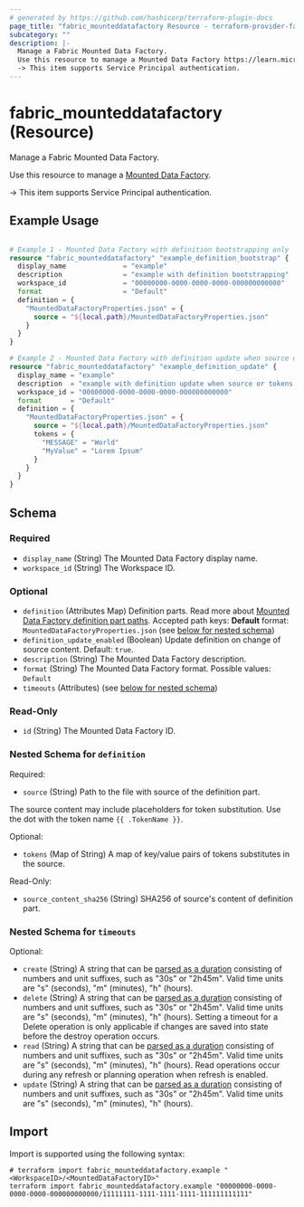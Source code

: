 ```yaml
---
# generated by https://github.com/hashicorp/terraform-plugin-docs
page_title: "fabric_mounteddatafactory Resource - terraform-provider-fabric"
subcategory: ""
description: |-
  Manage a Fabric Mounted Data Factory.
  Use this resource to manage a Mounted Data Factory https://learn.microsoft.com/en-us/fabric/data-factory/data-factory-overview.
  -> This item supports Service Principal authentication.
---
```


# fabric_mounteddatafactory (Resource)

Manage a Fabric Mounted Data Factory.

Use this resource to manage a [Mounted Data Factory](https://learn.microsoft.com/en-us/fabric/data-factory/data-factory-overview).

-> This item supports Service Principal authentication.

## Example Usage

```terraform

# Example 1 - Mounted Data Factory with definition bootstrapping only
resource "fabric_mounteddatafactory" "example_definition_bootstrap" {
  display_name              = "example"
  description               = "example with definition bootstrapping"
  workspace_id              = "00000000-0000-0000-0000-000000000000"
  format                    = "Default"
  definition = {
    "MountedDataFactoryProperties.json" = {
      source = "${local.path}/MountedDataFactoryProperties.json"
    }
  }
}

# Example 2 - Mounted Data Factory with definition update when source or tokens changed
resource "fabric_mounteddatafactory" "example_definition_update" {
  display_name = "example"
  description  = "example with definition update when source or tokens changed"
  workspace_id = "00000000-0000-0000-0000-000000000000"
  format       = "Default"
  definition = {
    "MountedDataFactoryProperties.json" = {
      source = "${local.path}/MountedDataFactoryProperties.json"
      tokens = {
        "MESSAGE" = "World"
        "MyValue" = "Lorem Ipsum"
      }
    }
  }
}
```

<!-- schema generated by tfplugindocs -->
## Schema

### Required

- `display_name` (String) The Mounted Data Factory display name.
- `workspace_id` (String) The Workspace ID.

### Optional

- `definition` (Attributes Map) Definition parts. Read more about [Mounted Data Factory definition part paths](https://learn.microsoft.com/en-us/rest/api/fabric/articles/item-management/definitions/mounted-data-factory-definition). Accepted path keys: **Default** format: `MountedDataFactoryProperties.json` (see [below for nested schema](#nestedatt--definition))
- `definition_update_enabled` (Boolean) Update definition on change of source content. Default: `true`.
- `description` (String) The Mounted Data Factory description.
- `format` (String) The Mounted Data Factory format. Possible values: `Default`
- `timeouts` (Attributes) (see [below for nested schema](#nestedatt--timeouts))

### Read-Only

- `id` (String) The Mounted Data Factory ID.

<a id="nestedatt--definition"></a>

### Nested Schema for `definition`

Required:

- `source` (String) Path to the file with source of the definition part.

The source content may include placeholders for token substitution. Use the dot with the token name `{{ .TokenName }}`.

Optional:

- `tokens` (Map of String) A map of key/value pairs of tokens substitutes in the source.

Read-Only:

- `source_content_sha256` (String) SHA256 of source's content of definition part.

<a id="nestedatt--timeouts"></a>

### Nested Schema for `timeouts`

Optional:

- `create` (String) A string that can be [parsed as a duration](https://pkg.go.dev/time#ParseDuration) consisting of numbers and unit suffixes, such as "30s" or "2h45m". Valid time units are "s" (seconds), "m" (minutes), "h" (hours).
- `delete` (String) A string that can be [parsed as a duration](https://pkg.go.dev/time#ParseDuration) consisting of numbers and unit suffixes, such as "30s" or "2h45m". Valid time units are "s" (seconds), "m" (minutes), "h" (hours). Setting a timeout for a Delete operation is only applicable if changes are saved into state before the destroy operation occurs.
- `read` (String) A string that can be [parsed as a duration](https://pkg.go.dev/time#ParseDuration) consisting of numbers and unit suffixes, such as "30s" or "2h45m". Valid time units are "s" (seconds), "m" (minutes), "h" (hours). Read operations occur during any refresh or planning operation when refresh is enabled.
- `update` (String) A string that can be [parsed as a duration](https://pkg.go.dev/time#ParseDuration) consisting of numbers and unit suffixes, such as "30s" or "2h45m". Valid time units are "s" (seconds), "m" (minutes), "h" (hours).

## Import

Import is supported using the following syntax:

```shell
# terraform import fabric_mounteddatafactory.example "<WorkspaceID>/<MountedDataFactoryID>"
terraform import fabric_mounteddatafactory.example "00000000-0000-0000-0000-000000000000/11111111-1111-1111-1111-111111111111"
```
